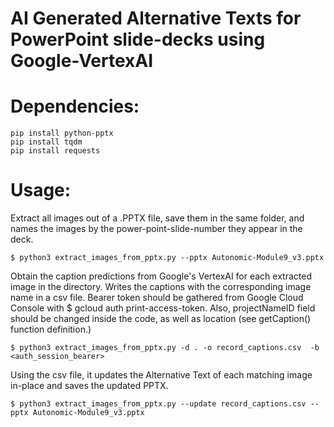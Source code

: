 # AI Generated Alternative Texts for PowerPoint slide-decks using Google-VertexAI


# Dependencies:
```
pip install python-pptx
pip install tqdm
pip install requests
```

# Usage:
Extract all images out of a .PPTX file, save them in the same folder, and names the images by the power-point-slide-number they appear in the deck.

```$ python3 extract_images_from_pptx.py --pptx Autonomic-Module9_v3.pptx```

Obtain the caption predictions from Google's VertexAI for each extracted image in the directory. Writes the captions with the corresponding image name in a csv file. Bearer token should be gathered from Google Cloud Console with $ gcloud auth print-access-token. Also, projectNameID field should be changed inside the code, as well as location (see getCaption() function definition.)

```$ python3 extract_images_from_pptx.py -d . -o record_captions.csv  -b <auth_session_bearer>```

Using the csv file, it updates the Alternative Text of each matching image in-place and saves the updated PPTX.

```$ python3 extract_images_from_pptx.py --update record_captions.csv --pptx Autonomic-Module9_v3.pptx```
